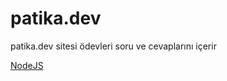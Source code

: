 # patika.dev
patika.dev sitesi ödevleri soru ve cevaplarını içerir

[NodeJS](https://github.com/nmelihkutlu/patika.dev/tree/main/NodeJS)
